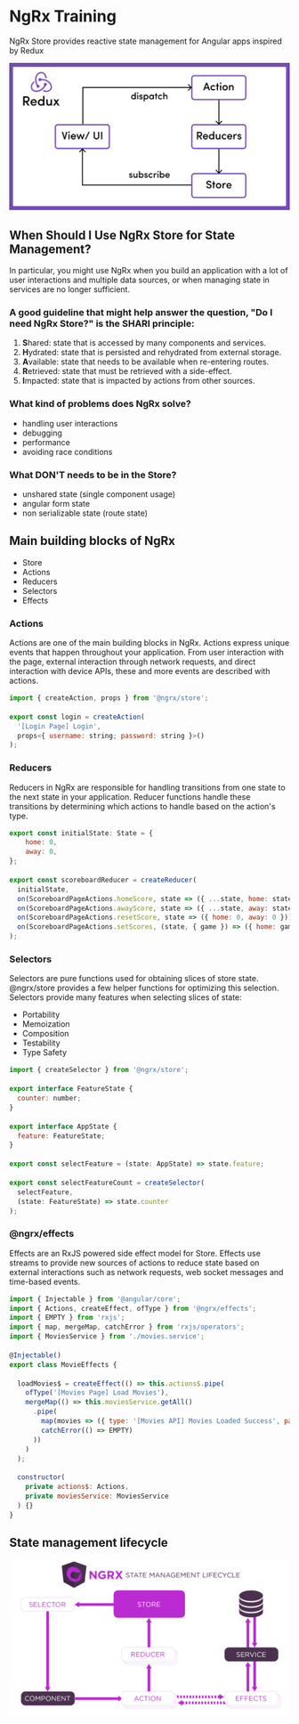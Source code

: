 # NgRx Training
NgRx Store provides reactive state management for Angular apps inspired by Redux

![redux](redux.png)

## When Should I Use NgRx Store for State Management?
In particular, you might use NgRx when you build an application with a lot of user interactions and multiple data sources, or when managing state in services are no longer sufficient.

### A good guideline that might help answer the question, "Do I need NgRx Store?" is the SHARI principle:

1. **S**hared: state that is accessed by many components and services.
2. **H**ydrated: state that is persisted and rehydrated from external storage.
3. **A**vailable: state that needs to be available when re-entering routes.
4. **R**etrieved: state that must be retrieved with a side-effect.
5. **I**mpacted: state that is impacted by actions from other sources.

### What kind of problems does NgRx solve?
- handling user interactions
- debugging
- performance
- avoiding race conditions

### What DON'T needs to be in the Store?
- unshared state (single component usage)
- angular form state
- non serializable state (route state)

## Main building blocks of NgRx
- Store
- Actions
- Reducers
- Selectors
- Effects

### Actions
Actions are one of the main building blocks in NgRx. Actions express unique events that happen throughout your application. From user interaction with the page, external interaction through network requests, and direct interaction with device APIs, these and more events are described with actions.

```javascript
import { createAction, props } from '@ngrx/store';

export const login = createAction(
  '[Login Page] Login',
  props<{ username: string; password: string }>()
);
```

### Reducers
Reducers in NgRx are responsible for handling transitions from one state to the next state in your application. Reducer functions handle these transitions by determining which actions to handle based on the action's type.

```javascript
export const initialState: State = {
    home: 0,
    away: 0,
};

export const scoreboardReducer = createReducer(
  initialState,
  on(ScoreboardPageActions.homeScore, state => ({ ...state, home: state.home + 1 })),
  on(ScoreboardPageActions.awayScore, state => ({ ...state, away: state.away + 1 })),
  on(ScoreboardPageActions.resetScore, state => ({ home: 0, away: 0 })),
  on(ScoreboardPageActions.setScores, (state, { game }) => ({ home: game.home, away: game.away }))
);
```

### Selectors
Selectors are pure functions used for obtaining slices of store state. @ngrx/store provides a few helper functions for optimizing this selection. Selectors provide many features when selecting slices of state:
- Portability
- Memoization
- Composition
- Testability
- Type Safety

```javascript
import { createSelector } from '@ngrx/store';
 
export interface FeatureState {
  counter: number;
}
 
export interface AppState {
  feature: FeatureState;
}
 
export const selectFeature = (state: AppState) => state.feature;
 
export const selectFeatureCount = createSelector(
  selectFeature,
  (state: FeatureState) => state.counter
);
```

### @ngrx/effects
Effects are an RxJS powered side effect model for Store. Effects use streams to provide new sources of actions to reduce state based on external interactions such as network requests, web socket messages and time-based events.

```javascript
import { Injectable } from '@angular/core';
import { Actions, createEffect, ofType } from '@ngrx/effects';
import { EMPTY } from 'rxjs';
import { map, mergeMap, catchError } from 'rxjs/operators';
import { MoviesService } from './movies.service';
 
@Injectable()
export class MovieEffects {
 
  loadMovies$ = createEffect(() => this.actions$.pipe(
    ofType('[Movies Page] Load Movies'),
    mergeMap(() => this.moviesService.getAll()
      .pipe(
        map(movies => ({ type: '[Movies API] Movies Loaded Success', payload: movies })),
        catchError(() => EMPTY)
      ))
    )
  );
 
  constructor(
    private actions$: Actions,
    private moviesService: MoviesService
  ) {}
}
```

## State management lifecycle
![ngrx](state-management-lifecycle.png)

